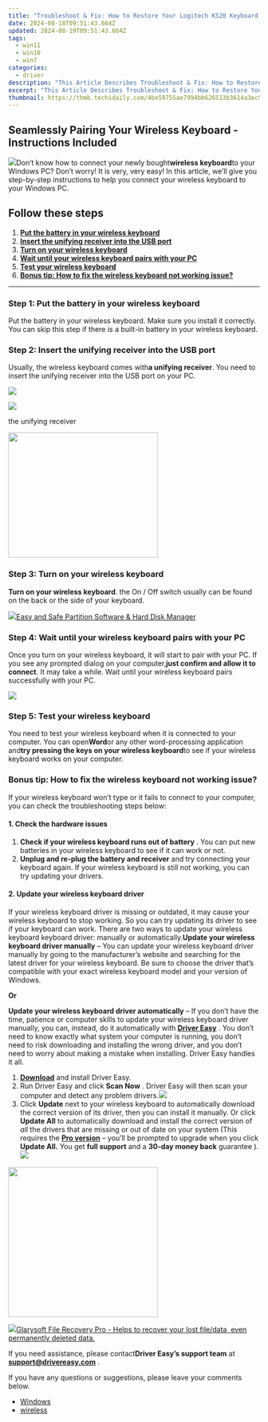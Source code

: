 ```yaml
---
title: "Troubleshoot & Fix: How to Restore Your Logitech K520 Keyboard's Functionality Swiftly!"
date: 2024-08-18T09:51:43.664Z
updated: 2024-08-19T09:51:43.664Z
tags:
  - win11
  - win10
  - win7
categories:
  - driver
description: "This Article Describes Troubleshoot & Fix: How to Restore Your Logitech K520 Keyboard's Functionality Swiftly!"
excerpt: "This Article Describes Troubleshoot & Fix: How to Restore Your Logitech K520 Keyboard's Functionality Swiftly!"
thumbnail: https://thmb.techidaily.com/4be59755ae7994bb626513b3614a3ec947be3b56430323187fb64d462d24a601.jpg
---
```


## Seamlessly Pairing Your Wireless Keyboard - Instructions Included

![](https://images.drivereasy.com/wp-content/uploads/2018/10/Snap62.png)Don’t know how to connect your newly bought**wireless keyboard**to your Windows PC? Don’t worry! It is very, very easy! In this article, we’ll give you step-by-step instructions to help you connect your wireless keyboard to your Windows PC.

## **Follow these steps**

1. [**Put the battery in your wireless keyboard**](https://tools.techidaily.com/drivereasy/download/)
2. [**Insert the unifying receiver into the USB port**](https://tools.techidaily.com/drivereasy/download/)
3. [**Turn on your wireless keyboard**](https://tools.techidaily.com/drivereasy/download/)
4. [**Wait until your wireless keyboard pairs with your PC**](https://tools.techidaily.com/drivereasy/download/)
5. [**Test your wireless keyboard**](https://tools.techidaily.com/drivereasy/download/)
6. [**Bonus tip: How to fix the wireless keyboard not working issue?**](https://tools.techidaily.com/drivereasy/download/)

---

### **Step 1: Put the battery in your wireless keyboard**

Put the battery in your wireless keyboard. Make sure you install it correctly. You can skip this step if there is a built-in battery in your wireless keyboard.

### **Step 2: Insert the unifying receiver into the USB port**

Usually, the wireless keyboard comes with**a unifying receiver**. You need to insert the unifying receiver into the USB port on your PC.

![](https://images.drivereasy.com/wp-content/uploads/2018/10/Snap64.png)

<!-- affiliate ads begin -->
<a href="https://secure.2checkout.com/order/checkout.php?PRODS=4715391&QTY=1&AFFILIATE=108875&CART=1"><img src="https://secure.avangate.com/images/merchant/7f687767ccf20fcea1c9dc4a5adc2326/Digisigner_banner_728_x_90_color_version.png" border="0"></a>
<!-- affiliate ads end -->
 the unifying receiver

<!-- affiliate ads begin -->
<a href="https://godlikehost.sjv.io/c/5597632/1920047/21774" target="_top" id="1920047"><img src="//a.impactradius-go.com/display-ad/21774-1920047" border="0" alt="" width="300" height="250"/></a><img height="0" width="0" src="https://imp.pxf.io/i/5597632/1920047/21774" style="position:absolute;visibility:hidden;" border="0" />
<!-- affiliate ads end -->
### **Step 3: Turn on your wireless keyboard**

**Turn on your wireless keyboard**. the On / Off switch usually can be found on the back or the side of your keyboard.

<!-- affiliate ads begin -->
<a href="https://secure.2checkout.com/order/checkout.php?PRODS=22741618&QTY=1&AFFILIATE=108875&CART=1"><img src="https://www.diskpart.com/resource/images/index/dp-index-img-banner-people@2x.png" border="0">Easy and Safe Partition Software & Hard Disk Manager</a>
<!-- affiliate ads end -->
### **Step 4: Wait until your wireless keyboard pairs with your PC**

Once you turn on your wireless keyboard, it will start to pair with your PC. If you see any prompted dialog on your computer,**just confirm and allow it to connect**. It may take a while. Wait until your wireless keyboard pairs successfully with your PC.

<!-- affiliate ads begin -->
<a href="https://secure.2checkout.com/order/checkout.php?PRODS=4615471&QTY=1&AFFILIATE=108875&CART=1"><img src="https://images.wondershare.com/affiliate-image/affiliate_banners_en/max_782x90.png" border="0"></a>
<!-- affiliate ads end -->
### **Step 5: Test your wireless keyboard**

You need to test your wireless keyboard when it is connected to your computer. You can open**Word**or any other word-processing application and**try pressing the keys on your wireless keyboard**to see if your wireless keyboard works on your computer.

### **Bonus tip: How to fix the wireless keyboard not working issue?**

If your wireless keyboard won’t type or it fails to connect to your computer, you can check the troubleshooting steps below:

#### **1\. Check the hardware issues**

1. **Check if your wireless keyboard runs out of battery** . You can put new batteries in your wireless keyboard to see if it can work or not.
2. **Unplug and re-plug the battery and receiver** and try connecting your keyboard again.
If your wireless keyboard is still not working, you can try updating your drivers.

#### **2\. Update your wireless keyboard driver**

If your wireless keyboard driver is missing or outdated, it may cause your wireless keyboard to stop working. So you can try updating its driver to see if your keyboard can work. There are two ways to update your wireless keyboard keyboard driver: manually or automatically.**Update your wireless keyboard driver manually**  – You can update your wireless keyboard driver manually by going to the manufacturer’s website and searching for the latest driver for your wireless keyboard. Be sure to choose the driver that’s compatible with your exact wireless keyboard model and your version of Windows.

**Or**

**Update your wireless keyboard driver automatically**  – If you don’t have the time, patience or computer skills to update your wireless keyboard driver manually, you can, instead, do it automatically with **[Driver Easy](https://tools.techidaily.com/drivereasy/download/)**  .  You don’t need to know exactly what system your computer is running, you don’t need to risk downloading and installing the wrong driver, and you don’t need to worry about making a mistake when installing. Driver Easy handles it all.

1. **[Download](https://tools.techidaily.com/drivereasy/download/)**  and install Driver Easy.
2. Run Driver Easy and click **Scan Now**  . Driver Easy will then scan your computer and detect any problem drivers.![](https://images.drivereasy.com/wp-content/uploads/2018/10/Snap53-1.png)
3. Click **Update**  next to your wireless keyboard to automatically download the correct version of its driver, then you can install it manually. Or click **Update All**  to automatically download and install the correct version of _all_ the drivers that are missing or out of date on your system (This requires the **[Pro version](https://tools.techidaily.com/drivereasy/download/)**  – you’ll be prompted to upgrade when you click **Update All.**  You get **full support** and a **30-day money back** guarantee ). ![](https://images.drivereasy.com/wp-content/uploads/2018/10/Snap65-1.png)
<!-- affiliate ads begin -->
<a href="https://natural-cycles.sjv.io/c/5597632/2072199/17885" target="_top" id="2072199"><img src="//a.impactradius-go.com/display-ad/17885-2072199" border="0" alt="" width="300" height="300"/></a><img height="0" width="0" src="https://imp.pxf.io/i/5597632/2072199/17885" style="position:absolute;visibility:hidden;" border="0" />
<!-- affiliate ads end -->

<!-- affiliate ads begin -->
<a href="https://order.glarysoft.com/order/checkout.php?PRODS=35408920&QTY=1&AFFILIATE=108875&CART=1"><img src="https://secure.avangate.com/images/merchant/6734fa703f6633ab896eecbdfad8953a/products/FR-200-1.png" border="0">Glarysoft File Recovery Pro - Helps to recover your lost file/data, even permanently deleted data. </a>
<!-- affiliate ads end -->
 If you need assistance, please contact**Driver Easy’s support team** at **[support@drivereasy.com](https://tools.techidaily.com/drivereasy/download/)**  .

If you have any questions or suggestions, please leave your comments below.

* [Windows](https://tools.techidaily.com/drivereasy/download/)
* [wireless](https://tools.techidaily.com/drivereasy/download/)

<ins class="adsbygoogle"
     style="display:block"
     data-ad-format="autorelaxed"
     data-ad-client="ca-pub-7571918770474297"
     data-ad-slot="1223367746"></ins>



<ins class="adsbygoogle"
     style="display:block"
     data-ad-client="ca-pub-7571918770474297"
     data-ad-slot="8358498916"
     data-ad-format="auto"
     data-full-width-responsive="true"></ins>


